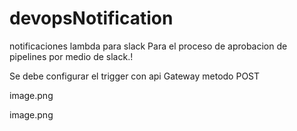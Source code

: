# devopsNotification
notificaciones lambda para slack 
Para el proceso de aprobacion de pipelines  por medio de slack.! 

Se debe configurar el trigger con api Gateway metodo POST


image.png

image.png